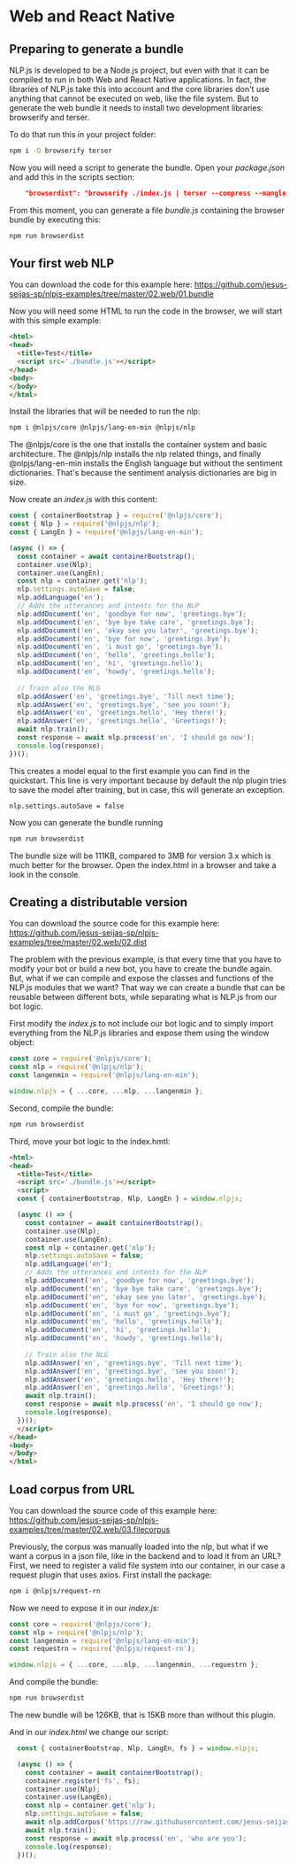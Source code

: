 # Web and React Native

## Preparing to generate a bundle

NLP.js is developed to be a Node.js project, but even with that it can be compiled to run in both Web and React Native applications. In fact, the libraries of NLP.js take this into account and the core libraries don't use anything that cannot be executed on web, like the file system.
But to generate the web bundle it needs to install two development libraries: browserify and terser. 

To do that run this in your project folder:
```bash
npm i -D browserify terser
```

Now you will need a script to generate the bundle. 
Open your _package.json_ and add this in the scripts section:
```json
    "browserdist": "browserify ./index.js | terser --compress --mangle > ./bundle.js"
```

From this moment, you can generate a file _bundle.js_ containing the browser bundle by executing this:
```bash
npm run browserdist
```

## Your first web NLP

You can download the code for this example here: https://github.com/jesus-seijas-sp/nlpjs-examples/tree/master/02.web/01.bundle

Now you will need some HTML to run the code in the browser, we will start with this simple example:
```html
<html>
<head>
  <title>Test</title>
  <script src='./bundle.js'></script>
</head>
<body>
</body>
</html>
```

Install the libraries that will be needed to run the nlp:
```bash
npm i @nlpjs/core @nlpjs/lang-en-min @nlpjs/nlp
```

The @nlpjs/core is the one that installs the container system and basic architecture.
The @nlpjs/nlp installs the nlp related things,
and finally @nlpjs/lang-en-min installs the English language but without the sentiment dictionaries. That's because the sentiment analysis dictionaries are big in size.

Now create an _index.js_ with this content:
```javascript
const { containerBootstrap } = require('@nlpjs/core');
const { Nlp } = require('@nlpjs/nlp');
const { LangEn } = require('@nlpjs/lang-en-min');

(async () => {
  const container = await containerBootstrap();
  container.use(Nlp);
  container.use(LangEn);
  const nlp = container.get('nlp');
  nlp.settings.autoSave = false;
  nlp.addLanguage('en');
  // Adds the utterances and intents for the NLP
  nlp.addDocument('en', 'goodbye for now', 'greetings.bye');
  nlp.addDocument('en', 'bye bye take care', 'greetings.bye');
  nlp.addDocument('en', 'okay see you later', 'greetings.bye');
  nlp.addDocument('en', 'bye for now', 'greetings.bye');
  nlp.addDocument('en', 'i must go', 'greetings.bye');
  nlp.addDocument('en', 'hello', 'greetings.hello');
  nlp.addDocument('en', 'hi', 'greetings.hello');
  nlp.addDocument('en', 'howdy', 'greetings.hello');
  
  // Train also the NLG
  nlp.addAnswer('en', 'greetings.bye', 'Till next time');
  nlp.addAnswer('en', 'greetings.bye', 'see you soon!');
  nlp.addAnswer('en', 'greetings.hello', 'Hey there!');
  nlp.addAnswer('en', 'greetings.hello', 'Greetings!');
  await nlp.train();
  const response = await nlp.process('en', 'I should go now');
  console.log(response);
})();
```

This creates a model equal to the first example you can find in the quickstart.
This line is very important because by default the nlp plugin tries to save the model after training, but in case, this will generate an exception.
```javscript
nlp.settings.autoSave = false
```

Now you can generate the bundle running
```bash
npm run browserdist
```
The bundle size will be 111KB, compared to 3MB for version 3.x which is much better for the browser.
Open the index.html in a browser and take a look in the console.

## Creating a distributable version

You can download the source code for this example here: https://github.com/jesus-seijas-sp/nlpjs-examples/tree/master/02.web/02.dist

The problem with the previous example, is that every time that you have to modify your bot or build a new bot, you have to create the bundle again.
But, what if we can compile and expose the classes and functions of the NLP.js modules that we want? That way we can create a bundle that can be reusable between different bots, while separating what is NLP.js from our bot logic.

First modify the _index.js_ to not include our bot logic and to simply import everything from the NLP.js libraries and expose them using the window object:

```javascript
const core = require('@nlpjs/core');
const nlp = require('@nlpjs/nlp');
const langenmin = require('@nlpjs/lang-en-min');

window.nlpjs = { ...core, ...nlp, ...langenmin };
```

Second, compile the bundle:
```bash
npm run browserdist
```

Third, move your bot logic to the index.hmtl:

```html
<html>
<head>
  <title>Test</title>
  <script src='./bundle.js'></script>
  <script>
  const { containerBootstrap, Nlp, LangEn } = window.nlpjs;

  (async () => {
    const container = await containerBootstrap();
    container.use(Nlp);
    container.use(LangEn);
    const nlp = container.get('nlp');
    nlp.settings.autoSave = false;
    nlp.addLanguage('en');
    // Adds the utterances and intents for the NLP
    nlp.addDocument('en', 'goodbye for now', 'greetings.bye');
    nlp.addDocument('en', 'bye bye take care', 'greetings.bye');
    nlp.addDocument('en', 'okay see you later', 'greetings.bye');
    nlp.addDocument('en', 'bye for now', 'greetings.bye');
    nlp.addDocument('en', 'i must go', 'greetings.bye');
    nlp.addDocument('en', 'hello', 'greetings.hello');
    nlp.addDocument('en', 'hi', 'greetings.hello');
    nlp.addDocument('en', 'howdy', 'greetings.hello');
    
    // Train also the NLG
    nlp.addAnswer('en', 'greetings.bye', 'Till next time');
    nlp.addAnswer('en', 'greetings.bye', 'see you soon!');
    nlp.addAnswer('en', 'greetings.hello', 'Hey there!');
    nlp.addAnswer('en', 'greetings.hello', 'Greetings!');
    await nlp.train();
    const response = await nlp.process('en', 'I should go now');
    console.log(response);
  })();
  </script>
</head>
<body>
</body>
</html>
```

## Load corpus from URL

You can download the source code of this example here: https://github.com/jesus-seijas-sp/nlpjs-examples/tree/master/02.web/03.filecorpus

Previously, the corpus was manually loaded into the nlp, but what if we want a corpus in a json file, like in the backend and to load it from an URL?
First, we need to register a valid file system into our container, in our case a request plugin that uses axios.
First install the package:
```bash
npm i @nlpjs/request-rn
```

Now we need to expose it in our _index.js_:
```javascript
const core = require('@nlpjs/core');
const nlp = require('@nlpjs/nlp');
const langenmin = require('@nlpjs/lang-en-min');
const requestrn = require('@nlpjs/request-rn');

window.nlpjs = { ...core, ...nlp, ...langenmin, ...requestrn };
```

And compile the bundle:
```bash
npm run browserdist
```
The new bundle will be 126KB, that is 15KB more than without this plugin.

And in our _index.html_ we change our script:

```javascript
  const { containerBootstrap, Nlp, LangEn, fs } = window.nlpjs;

  (async () => {
    const container = await containerBootstrap();
    container.register('fs', fs);
    container.use(Nlp);
    container.use(LangEn);
    const nlp = container.get('nlp');
    nlp.settings.autoSave = false;
    await nlp.addCorpus('https://raw.githubusercontent.com/jesus-seijas-sp/nlpjs-examples/master/01.quickstart/02.filecorpus/corpus-en.json');
    await nlp.train();
    const response = await nlp.process('en', 'who are you');
    console.log(response);
  })();
```
